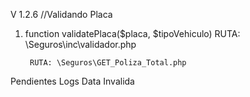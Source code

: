 V 1.2.6 //Validando Placa

1. function validatePlaca($placa, $tipoVehiculo)
        RUTA: \Seguros\inc\validador.php

        RUTA: \Seguros\GET_Poliza_Total.php



Pendientes
Logs Data Invalida